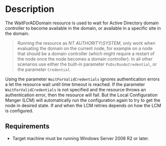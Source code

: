 # Description

The WaitForADDomain resource is used to wait for Active Directory domain
controller to become available in the domain, or available in
a specific site in the domain.

>Running the resource as *NT AUTHORITY\SYSTEM*, only work when
>evaluating the domain on the current node, for example on a
>node that should be a domain controller (which might require a
>restart of the node once the node becomes a domain controller).
>In all other scenarios use either the built-in parameter
>`PsDscRunAsCredential`, or the parameter `Credential`.

Using the parameter `WaitForValidCredentials` ignores authentication
errors a let the resource wait until time timeout is reached. If the
parameter `WaitForValidCredentials` is not specified and the resource
throws an authentication error, then the resource will fail. But the
Local Configuration Manger (LCM) will automatically run the configuration
again to try to get the node in desired state. If and when the LCM retries
depends on how the LCM is configured.

## Requirements

* Target machine must be running Windows Server 2008 R2 or later.
